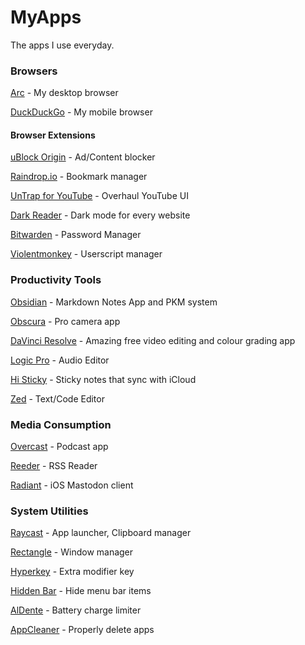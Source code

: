 # MyApps
The apps I use everyday.
### Browsers
[Arc](https://arc.net/) - My desktop browser

[DuckDuckGo](https://apps.apple.com/us/app/duckduckgo-private-browser/id663592361?platform=iphone) - My mobile browser

#### Browser Extensions
[uBlock Origin](https://ublockorigin.com/) - Ad/Content blocker

[Raindrop.io](https://raindrop.io/) - Bookmark manager

[UnTrap for YouTube](https://untrap.app/) - Overhaul YouTube UI

[Dark Reader](https://darkreader.org/) - Dark mode for every website

[Bitwarden](https://bitwarden.com/) - Password Manager

[Violentmonkey](https://violentmonkey.github.io/) - Userscript manager

### Productivity Tools

[Obsidian](https://obsidian.md/) - Markdown Notes App and PKM system

[Obscura](https://obscura.camera/obscura/index.html) - Pro camera app

[DaVinci Resolve](https://www.blackmagicdesign.com/products/davinciresolve) - Amazing free video editing and colour grading app

[Logic Pro](https://www.apple.com/au/logic-pro/) - Audio Editor

[Hi Sticky](https://apps.apple.com/us/app/hi-sticky-notes-se-widget/id1610634186) - Sticky notes that sync with iCloud

[Zed](https://zed.dev/) - Text/Code Editor


### Media Consumption
[Overcast](https://overcast.fm/) - Podcast app

[Reeder](https://www.reederapp.com/) - RSS Reader

[Radiant](https://radiant.social/) - iOS Mastodon client

### System Utilities
[Raycast](https://www.raycast.com/) - App launcher, Clipboard manager

[Rectangle](https://rectangleapp.com/) - Window manager

[Hyperkey](https://hyperkey.app/) - Extra modifier key

[Hidden Bar](https://apps.apple.com/us/app/hidden-bar/id1452453066) - Hide menu bar items

[AlDente](https://apphousekitchen.com/) - Battery charge limiter

[AppCleaner](https://freemacsoft.net/appcleaner/) - Properly delete apps

